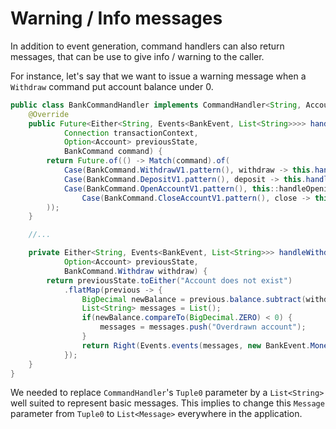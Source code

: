 # Warning / Info messages

In addition to event generation, command handlers can also return messages, that can be use to give info / warning to the caller.

For instance, let's say that we want to issue a warning message when a `Withdraw` command put account balance under 0.

```java
public class BankCommandHandler implements CommandHandler<String, Account, BankCommand, BankEvent, List<String>, Connection> {
    @Override
    public Future<Either<String, Events<BankEvent, List<String>>>> handleCommand(
            Connection transactionContext,
            Option<Account> previousState,
            BankCommand command) {
        return Future.of(() -> Match(command).of(
            Case(BankCommand.WithdrawV1.pattern(), withdraw -> this.handleWithdraw(previousState, withdraw)),
            Case(BankCommand.DepositV1.pattern(), deposit -> this.handleDeposit(previousState, deposit)),
            Case(BankCommand.OpenAccountV1.pattern(), this::handleOpening),
                Case(BankCommand.CloseAccountV1.pattern(), close -> this.handleClosing(previousState, close))
        ));
    }

    //...

    private Either<String, Events<BankEvent, List<String>>> handleWithdraw(
            Option<Account> previousState,
            BankCommand.Withdraw withdraw) {
        return previousState.toEither("Account does not exist")
            .flatMap(previous -> {
                BigDecimal newBalance = previous.balance.subtract(withdraw.amount);
                List<String> messages = List();
                if(newBalance.compareTo(BigDecimal.ZERO) < 0) {
                    messages = messages.push("Overdrawn account");
                }
                return Right(Events.events(messages, new BankEvent.MoneyWithdrawn(withdraw.account, withdraw.amount)));
            });
    }
}
```

We needed to replace `CommandHandler`'s `Tuple0` parameter by a `List<String>` well suited to represent basic messages.
This implies to change this `Message` parameter from `Tuple0` to `List<Message>` everywhere in the application.
